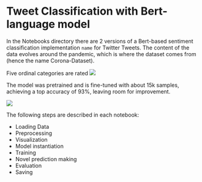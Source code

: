 # Tweet Classification with Bert-language model

In the Notebooks directory there are 2 versions of a Bert-based sentiment classification implementation ```name``` for Twitter Tweets. The content of the data evolves around the pandemic, which is where the dataset comes from (hence the name Corona-Dataset).

Five ordinal categories are rated ![](.path/to/image)

The model was pretrained and is fine-tuned with about 15k samples, achieving a top accuracy of 93%, leaving room for improvement.

![](.path/to/image2)

The following steps are described in each notebook:

- Loading Data
- Preprocessing
- Visualization
- Model instantiation
- Training
- Novel prediction making
- Evaluation
- Saving 
